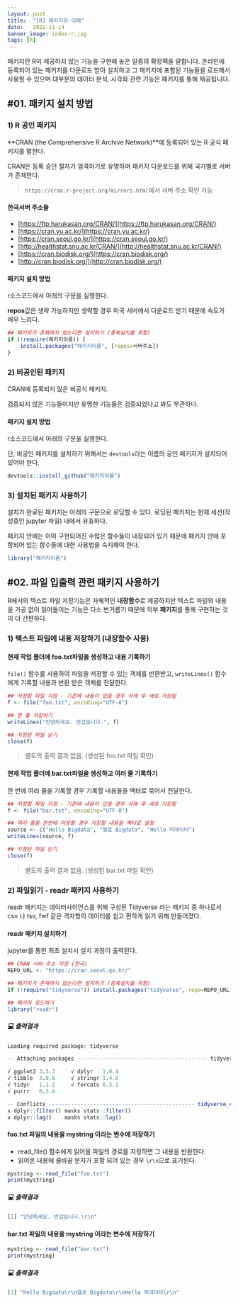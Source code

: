 ```yaml
---
layout: post
title:  "[R] 패키지의 이해"
date:   2022-11-14
banner_image: index-r.jpg
tags: [R]
---
```


패키지란 R이 제공하지 않는 기능을 구현해 놓은 일종의 확장팩을 말합니다. 온라인에 등록되어 있는 패키지를 다운로드 받아 설치하고 그 패키지에 포함된 기능들을 로드해서 사용할 수 있으며 대부분의 데이터 분석, 시각화 관련 기능은 패키지를 통해 제공됩니다.

<!--more-->

## #01. 패키지 설치 방법

### 1) R 공인 패키지

**CRAN (the Comprehensive R Archive Network)**에 등록되어 있는 R 공식 패키지를 말한다.

CRAN은 등록 승인 절차가 엄격하기로 유명하며 패키지 다운로드를 위해 국가별로 서버가 존재한다.

> `https://cran.r-project.org/mirrors.html`에서 서버 주소 확인 가능

#### 한국서버 주소들

- [https://ftp.harukasan.org/CRAN/](https://ftp.harukasan.org/CRAN/)
- [https://cran.yu.ac.kr/](https://cran.yu.ac.kr/)
- [https://cran.seoul.go.kr/](https://cran.seoul.go.kr/)
- [http://healthstat.snu.ac.kr/CRAN/](http://healthstat.snu.ac.kr/CRAN/)
- [https://cran.biodisk.org/](https://cran.biodisk.org/)
- [http://cran.biodisk.org/](http://cran.biodisk.org/)

#### 패키지 설치 방법

r소스코드에서 아래의 구문을 실행한다.

**repos**값은 생략 가능하지만 생략할 경우 미국 서버에서 다운로드 받기 때문에 속도가 매우 느리다.

```r
## 패키지가 존재하지 않는다면 설치하기 (중복설치를 피함)
if (!require(패키지이름)) {
    install.packages("패키지이름", [repos=서버주소])
}
```

### 2) 비공인된 패키지

CRAN에 등록되지 않은 비공식 패키지.

검증되지 않은 기능들이지만 유명한 기능들은 검증되었다고 봐도 무관하다.

#### 패키지 설치 방법

r소스코드에서 아래의 구문을 실행한다.

단, 비공인 패키지를 설치하기 위해서는 `devtools`라는 이름의 공인 패키지가 설치되어 있어야 한다.

```r
devtools::install_github("패키지이름")
```

### 3) 설치된 패키지 사용하기

설치가 완료된 패키지는 아래의 구문으로 로딩할 수 있다. 로딩된 패키지는 현재 세션(작성중인 jupyter 파일) 내에서 유효하다.

패키지 안에는 이미 구현되어진 수많은 함수들이 내장되어 있기 때문에 패키지 안에 포함되어 있는 함수들에 대한 사용법을 숙지해야 한다.


```r
library("패키지이름")
```

## #02. 파일 입출력 관련 패키지 사용하기

R에서의 텍스트 파일 저장기능은 자체적인 **내장함수**로 제공하지만 텍스트 파일의 내용을 가공 없이 읽어들이는 기능은 다소 번거롭기 때문에 외부 **패키지**를 통해 구현하는 것이 더 간편하다.

### 1) 텍스트 파일에 내용 저장하기 (내장함수 사용)

#### 현재 작업 폴더에 foo.txt파일을 생성하고 내용 기록하기

`file()` 함수를 사용하여 파일을 저장할 수 있는 객체를 반환받고, `writeLines()` 함수에게 기록할 내용과 반환 받은 객체를 전달한다.

```r
## 저장할 파일 지정 - 기존에 내용이 있을 경우 삭제 후 새로 저장함
f <- file("foo.txt", encoding="UTF-8")

## 한 줄 저장하기
writeLines("안녕하세요. 반갑습니다.", f)

## 지정된 파일 닫기
close(f)
```

> 별도의 출력 결과 없음. (생성된 foo.txt 파일 확인)

#### 현재 작업 폴더에 bar.txt파일을 생성하고 여러 줄 기록하기

한 번에 여러 줄을 기록할 경우 기록할 내용들을 벡터로 묶어서 전달한다.

```r
## 저장할 파일 지정 - 기존에 내용이 있을 경우 삭제 후 새로 저장함
f <- file("bar.txt", encoding="UTF-8")

## 여러 줄을 한번에 저장할 경우 저장할 내용을 벡터로 설정
source <- c("Hello Bigdata", "헬로 Bigdata", "Hello 빅데이터")
writeLines(source, f)

## 지정된 파일 닫기
close(f)
```

> 별도의 출력 결과 없음. (생성된 bar.txt 파일 확인)

### 2) 파일읽기 - readr 패키지 사용하기

readr 패키지는 데이터사이언스를 위해 구성된 Tidyverse 라는 패키지 중 하나로서 csv 나 tsv, fwf 같은 격자형의 데이터를 쉽고 편하게 읽기 위해 만들어졌다.

#### readr 패키지 설치하기

jupyter를 통한 최초 설치시 설치 과정이 출력된다.

```r
## CRAN 서버 주소 지정 (한국)
REPO_URL <- "https://cran.seoul.go.kr/"

## 패키지가 존재하지 않는다면 설치하기 (중복설치를 피함)
if (!require("tidyverse")) install.packages("tidyverse", repo=REPO_URL)

## 패키지 로드하기
library("readr")
```

##### 💻 출력결과

```r
Loading required package: tidyverse

-- Attaching packages ----------------------------------------- tidyverse 1.3.0 --

√ ggplot2 3.3.3     √ dplyr   1.0.4
√ tibble  3.0.6     √ stringr 1.4.0
√ tidyr   1.1.2     √ forcats 0.5.1
√ purrr   0.3.4     

-- Conflicts ---------------------------------------------- tidyverse_conflicts() --
x dplyr::filter() masks stats::filter()
x dplyr::lag()    masks stats::lag()
```

#### foo.txt 파일의 내용을 mystring 이라는 변수에 저장하기

- read_file() 함수에게 읽어올 파일의 경로를 지정하면 그 내용을 반환한다.
- 읽어온 내용에 줄바꿈 문자가 포함 되어 있는 경우 `\r\n`으로 표기된다.

```r
mystring <- read_file("foo.txt")
print(mystring)
```

##### 💻 출력결과

```r
[1] "안녕하세요. 반갑습니다.\r\n"
```

#### bar.txt 파일의 내용을 mystring 이라는 변수에 저장하기

```r
mystring <- read_file("bar.txt")
print(mystring)
```

##### 💻 출력결과

```r
[1] "Hello Bigdata\r\n헬로 Bigdata\r\nHello 빅데이터\r\n"
```